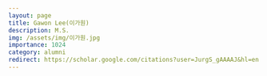 ```yaml
---
layout: page
title: Gawon Lee(이가원)
description: M.S.
img: /assets/img/이가원.jpg
importance: 1024
category: alumni
redirect: https://scholar.google.com/citations?user=JurgS_gAAAAJ&hl=en
---
```

